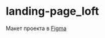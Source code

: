 # landing-page_loft

Макет проекта в [Figma](https://www.figma.com/file/69nIOtIXNTav3FxvlQ7jLm/Loft-House---Квартиры?type=design&node-id=0-1&mode=design&t=NBRANXawlMgyrdWD-0)
